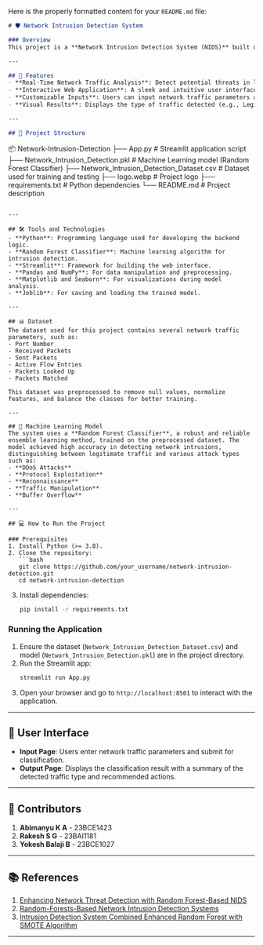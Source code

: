 Here is the properly formatted content for your `README.md` file:

```markdown
# 🛡️ Network Intrusion Detection System

### Overview
This project is a **Network Intrusion Detection System (NIDS)** built using machine learning to identify and classify various types of network traffic, including potential security threats. The system leverages a **Random Forest Classifier** trained on network traffic data to detect anomalies and attacks, ensuring robust and efficient monitoring of network security.

---

## 🚀 Features
- **Real-Time Network Traffic Analysis**: Detect potential threats in live network traffic.
- **Interactive Web Application**: A sleek and intuitive user interface built using **Streamlit**.
- **Customizable Inputs**: Users can input network traffic parameters and get instant classification results.
- **Visual Results**: Displays the type of traffic detected (e.g., Legitimate, DDoS, Protocol Exploitation) with appropriate action recommendations.

---

## 📂 Project Structure
```
📦 Network-Intrusion-Detection
├── App.py                          # Streamlit application script
├── Network_Intrusion_Detection.pkl # Machine Learning model (Random Forest Classifier)
├── Network_Intrusion_Detection_Dataset.csv # Dataset used for training and testing
├── logo.webp                       # Project logo
├── requirements.txt                # Python dependencies
└── README.md                       # Project description
```

---

## 🛠️ Tools and Technologies
- **Python**: Programming language used for developing the backend logic.
- **Random Forest Classifier**: Machine learning algorithm for intrusion detection.
- **Streamlit**: Framework for building the web interface.
- **Pandas and NumPy**: For data manipulation and preprocessing.
- **Matplotlib and Seaborn**: For visualizations during model analysis.
- **Joblib**: For saving and loading the trained model.

---

## 📊 Dataset
The dataset used for this project contains several network traffic parameters, such as:
- Port Number
- Received Packets
- Sent Packets
- Active Flow Entries
- Packets Looked Up
- Packets Matched

This dataset was preprocessed to remove null values, normalize features, and balance the classes for better training.

---

## 🧠 Machine Learning Model
The system uses a **Random Forest Classifier**, a robust and reliable ensemble learning method, trained on the preprocessed dataset. The model achieved high accuracy in detecting network intrusions, distinguishing between legitimate traffic and various attack types such as:
- **DDoS Attacks**
- **Protocol Exploitation**
- **Reconnaissance**
- **Traffic Manipulation**
- **Buffer Overflow**

---

## 💻 How to Run the Project

### Prerequisites
1. Install Python (>= 3.8).
2. Clone the repository:
   ```bash
   git clone https://github.com/your_username/network-intrusion-detection.git
   cd network-intrusion-detection
   ```
3. Install dependencies:
   ```bash
   pip install -r requirements.txt
   ```

### Running the Application
1. Ensure the dataset (`Network_Intrusion_Detection_Dataset.csv`) and model (`Network_Intrusion_Detection.pkl`) are in the project directory.
2. Run the Streamlit app:
   ```bash
   streamlit run App.py
   ```
3. Open your browser and go to `http://localhost:8501` to interact with the application.

---

## 🎨 User Interface
- **Input Page**: Users enter network traffic parameters and submit for classification.
- **Output Page**: Displays the classification result with a summary of the detected traffic type and recommended actions.

---

## 👥 Contributors
1. **Abimanyu K A** - 23BCE1423  
2. **Rakesh S G** - 23BAI1181  
3. **Yokesh Balaji B** - 23BCE1027  

---

## 📚 References
1. [Enhancing Network Threat Detection with Random Forest-Based NIDS](https://link.springer.com/article/10.1007/s10922-024-09874-0)  
2. [Random-Forests-Based Network Intrusion Detection Systems](https://ieeexplore.ieee.org/document/4603103)  
3. [Intrusion Detection System Combined Enhanced Random Forest with SMOTE Algorithm](https://asp-eurasipjournals.springeropen.com/articles/10.1186/s13634-022-00871-6)

---
